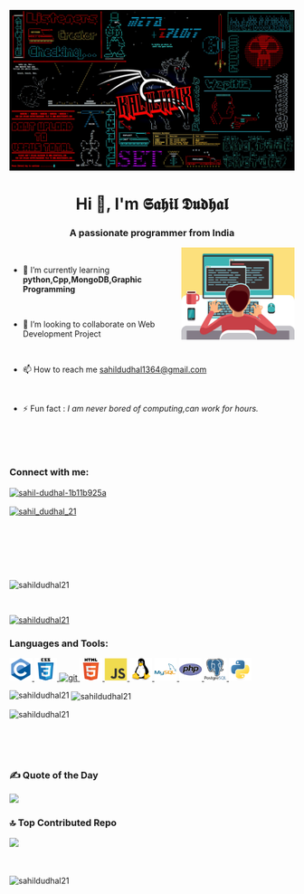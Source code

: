![logo](https://github.com/SAHILDUDHAL21/SAHILDUDHAL21/blob/main/IMG_20230523_110127.jpg)
<h1 align="center">Hi 👋, I'm 𝕾𝖆𝖍𝖎𝖑 𝕯𝖚𝖉𝖍𝖆𝖑</h1>
<h3 align="center">A passionate programmer from India</h3>
<img align="right" alt="Coding" width="200" src="https://github.com/SAHILDUDHAL21/SAHILDUDHAL21/blob/main/IMG_20230523_110004.jpg">




<p align="left"> <a href="https://twitter.com/" target="blank"><img src="https://img.shields.io/twitter/follow/?logo=twitter&style=for-the-badge" alt="" /></a> </p>

- 🌱 I’m currently learning **python,Cpp,MongoDB,Graphic Programming**

<br>

- 👯 I’m looking to collaborate on Web Development Project

<br>

- 📫 How to reach me <a href="url">sahildudhal1364@gmail.com</a>

                                  

<br>

- ⚡ Fun fact : <i>I am never bored of computing,can work for hours.</i>

<br><br><br>

<h3 align="left">Connect with me:</h3>

<p align="left">

<a href="https://linkedin.com/in/sahil-dudhal-1b11b925a" target="blank"><img align="center" src="https://raw.githubusercontent.com/rahuldkjain/github-profile-readme-generator/master/src/images/icons/Social/linked-in-alt.svg" alt="sahil-dudhal-1b11b925a" height="30" width="40" /></a>

<a href="https://instagram.com/sahil_dudhal_21" target="blank"><img align="center" src="https://raw.githubusercontent.com/rahuldkjain/github-profile-readme-generator/master/src/images/icons/Social/instagram.svg" alt="sahil_dudhal_21" height="30" width="40" /></a>

</p><br><br>





<br>
<br>
<br>
<p align="left"> <img src="https://komarev.com/ghpvc/?username=sahildudhal21&label=Profile%20views&color=0e75b6&style=flat" alt="sahildudhal21" /> </p><br>

                                                                                                                                               
                                                                                                                                               
<p align="left"> <a href="https://github.com/ryo-ma/github-profile-trophy"><img src="https://github-profile-trophy.vercel.app/?username=sahildudhal21" alt="sahildudhal21" /></a> </p>



<h3 align="left">Languages and Tools:</h3>
<p align="left"> <a href="https://www.cprogramming.com/" target="_blank" rel="noreferrer"> <img src="https://raw.githubusercontent.com/devicons/devicon/master/icons/c/c-original.svg" alt="c" width="40" height="40"/> </a> <a href="https://www.w3schools.com/css/" target="_blank" rel="noreferrer"> <img src="https://raw.githubusercontent.com/devicons/devicon/master/icons/css3/css3-original-wordmark.svg" alt="css3" width="40" height="40"/> </a> <a href="https://git-scm.com/" target="_blank" rel="noreferrer"> <img src="https://www.vectorlogo.zone/logos/git-scm/git-scm-icon.svg" alt="git" width="40" height="40"/> </a> <a href="https://www.w3.org/html/" target="_blank" rel="noreferrer"> <img src="https://raw.githubusercontent.com/devicons/devicon/master/icons/html5/html5-original-wordmark.svg" alt="html5" width="40" height="40"/> </a> <a href="https://developer.mozilla.org/en-US/docs/Web/JavaScript" target="_blank" rel="noreferrer"> <img src="https://raw.githubusercontent.com/devicons/devicon/master/icons/javascript/javascript-original.svg" alt="javascript" width="40" height="40"/> </a> <a href="https://www.linux.org/" target="_blank" rel="noreferrer"> <img src="https://raw.githubusercontent.com/devicons/devicon/master/icons/linux/linux-original.svg" alt="linux" width="40" height="40"/> </a> <a href="https://www.mysql.com/" target="_blank" rel="noreferrer"> <img src="https://raw.githubusercontent.com/devicons/devicon/master/icons/mysql/mysql-original-wordmark.svg" alt="mysql" width="40" height="40"/> </a> <a href="https://www.php.net" target="_blank" rel="noreferrer"> <img src="https://raw.githubusercontent.com/devicons/devicon/master/icons/php/php-original.svg" alt="php" width="40" height="40"/> </a> <a href="https://www.postgresql.org" target="_blank" rel="noreferrer"> <img src="https://raw.githubusercontent.com/devicons/devicon/master/icons/postgresql/postgresql-original-wordmark.svg" alt="postgresql" width="40" height="40"/> </a> <a href="https://www.python.org" target="_blank" rel="noreferrer"> <img src="https://raw.githubusercontent.com/devicons/devicon/master/icons/python/python-original.svg" alt="python" width="40" height="40"/> </a> </p>

<p><img align="left" src="https://github-readme-stats.vercel.app/api/top-langs?username=sahildudhal21&show_icons=true&locale=en&layout=compact" alt="sahildudhal21" /></p>

<p>&nbsp;<img align="center" src="https://github-readme-stats.vercel.app/api?username=sahildudhal21&show_icons=true&locale=en" alt="sahildudhal21" /></p>

<p><img align="center" src="https://github-readme-streak-stats.herokuapp.com/?user=sahildudhal21&" alt="sahildudhal21" /></p><br><br><br>
                                                                                   
### ✍️ Quote of the Day 

![](https://quotes-github-readme.vercel.app/api?type=horizontal&theme=radical)

### 🔝 Top Contributed Repo

![](https://github-contributor-stats.vercel.app/api?username=SAHILDUDHAL21&limit=5&theme=dark&combine_all_yearly_contributions=true)<br><br><br>
                                                                                                      <p align="left"> <img src="https://komarev.com/ghpvc/?username=sahildudhal21&label=Profile%20views&color=0e75b6&style=flat" alt="sahildudhal21" /> </p><br>             

                                                                                                                      
                                                                                                                     
